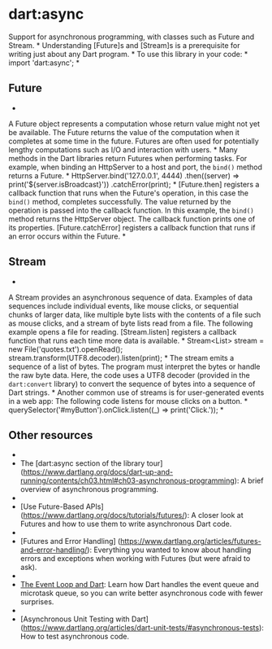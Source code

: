 # dart:async


Support for asynchronous programming,
with classes such as Future and Stream.
 *
Understanding [Future]s and [Stream]s is a prerequisite for
writing just about any Dart program.
 *
To use this library in your code:
 *
    import 'dart:async';
 *
## Future
 *
A Future object represents a computation whose return value
might not yet be available.
The Future returns the value of the computation
when it completes at some time in the future.
Futures are often used for potentially lengthy computations
such as I/O and interaction with users.
 *
Many methods in the Dart libraries return Futures when
performing tasks. For example, when binding an HttpServer
to a host and port, the `bind()` method returns a Future.
 *
     HttpServer.bind('127.0.0.1', 4444)
         .then((server) => print('${server.isBroadcast}'))
         .catchError(print);
 *
[Future.then] registers a callback function that runs
when the Future's operation, in this case the `bind()` method,
completes successfully.
The value returned by the operation
is passed into the callback function.
In this example, the `bind()` method returns the HttpServer
object. The callback function prints one of its properties.
[Future.catchError] registers a callback function that
runs if an error occurs within the Future.
 *
## Stream
 *
A Stream provides an asynchronous sequence of data.
Examples of data sequences include individual events, like mouse clicks,
or sequential chunks of larger data, like multiple byte lists with the
contents of a file
such as mouse clicks, and a stream of byte lists read from a file.
The following example opens a file for reading.
[Stream.listen] registers a callback function that runs
each time more data is available.
 *
    Stream<List<int>> stream = new File('quotes.txt').openRead();
    stream.transform(UTF8.decoder).listen(print);
 *
The stream emits a sequence of a list of bytes.
The program must interpret the bytes or handle the raw byte data.
Here, the code uses a UTF8 decoder (provided in the `dart:convert` library)
to convert the sequence of bytes into a sequence
of Dart strings.
 *
Another common use of streams is for user-generated events
in a web app: The following code listens for mouse clicks on a button.
 *
    querySelector('#myButton').onClick.listen((_) => print('Click.'));
 *
## Other resources
 *
* The [dart:async section of the library tour]
(https://www.dartlang.org/docs/dart-up-and-running/contents/ch03.html#ch03-asynchronous-programming):
A brief overview of asynchronous programming.
 *
* [Use Future-Based APIs]
(https://www.dartlang.org/docs/tutorials/futures/): A closer look at
Futures and how to use them to write asynchronous Dart code.
 *
* [Futures and Error Handling]
(https://www.dartlang.org/articles/futures-and-error-handling/): Everything
you wanted to know about handling errors and exceptions when working with
Futures (but were afraid to ask).
 *
* [The Event Loop and Dart](https://www.dartlang.org/articles/event-loop/):
Learn how Dart handles the event queue and microtask queue, so you can write
better asynchronous code with fewer surprises.
 *
* [Asynchronous Unit Testing with Dart]
(https://www.dartlang.org/articles/dart-unit-tests/#asynchronous-tests): How
to test asynchronous code.
 
